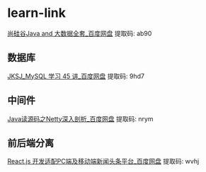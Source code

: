 # learn-link
 
[尚硅谷Java and 大数据全套_百度网盘]( https://pan.baidu.com/s/1aJ03ChrK-55yryQSEowvdg) 提取码: ab90        

## 数据库

[JKSJ_MySQL 学习 45 讲_百度网盘](https://pan.baidu.com/s/113JKfc6gm5waZ0Qipuo-oQ) 提取码: 9hd7

## 中间件

[Java读源码之Netty深入剖析_百度网盘](https://pan.baidu.com/s/13XUvuZ8w7QukzweodOjc9w) 提取码: nrym 


## 前后端分离

[React.js 开发适配PC端及移动端新闻头条平台_百度网盘](https://pan.baidu.com/s/1zmUImuEupKdPFNUtjdCrEg) 提取码: wvhj
